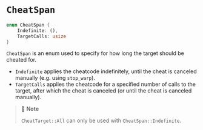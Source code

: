 # `CheatSpan`

```rust
enum CheatSpan {
    Indefinite: (),
    TargetCalls: usize
}
```

`CheatSpan` is an enum used to specify for how long the target should be cheated for.
- `Indefinite` applies the cheatcode indefinitely, until the cheat is canceled manually (e.g. using `stop_warp`).
- `TargetCalls` applies the cheatcode for a specified number of calls to the target, after which the cheat is canceled (or until the cheat is canceled manually).

> 📝 **Note**
> 
> `CheatTarget::All` can only be used with `CheatSpan::Indefinite`.
>
